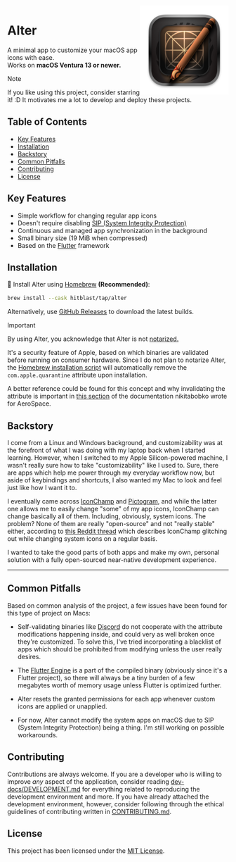 <img src="macos/Runner/Assets.xcassets/AppIcon.appiconset/icon_512x512@2x.png" width="40%" height="40%" align="right" alt="Alter Icon">

# Alter

A minimal app to customize your macOS app icons with ease. <br>
Works on **macOS Ventura 13 or newer.**

> [!NOTE]
> If you like using this project, consider starring it! :D It motivates me a lot to develop and deploy these projects.

## Table of Contents

- [Key Features](#key-features)
- [Installation](#installation)
- [Backstory](#backstory)
- [Common Pitfalls](#common-pitfalls)
- [Contributing](#contributing)
- [License](#license)

## Key Features

- Simple workflow for changing regular app icons
- Doesn't require disabling [SIP (System Integrity Protection)]()
- Continuous and managed app synchronization in the background
- Small binary size (19 MiB when compressed)
- Based on the [Flutter](https://flutter.dev/) framework

## Installation

🍺 Install Alter using [Homebrew](https://brew.sh/) **(Recommended)**:

```bash
brew install --cask hitblast/tap/alter
```

Alternatively, use [GitHub Releases](https://github.com/hitblast/alter/releases) to download the latest builds.

> [!IMPORTANT]
> By using Alter, you acknowledge that Alter is not [notarized.](https://developer.apple.com/documentation/security/notarizing_macos_software_before_distribution)
>
> It's a security feature of Apple, based on which binaries are validated before running on consumer hardware. Since I do not plan to notarize Alter, the [Homebrew installation script]() will automatically remove the `com.apple.quarantine` attribute upon installation.
>
> A better reference could be found for this concept and why invalidating the attribute is important in [this section](https://developer.apple.com/documentation/security/notarizing_macos_software_before_distribution) of the documentation nikitabobko wrote for AeroSpace.

## Backstory
I come from a Linux and Windows background, and customizability was at the forefront of what
I was doing with my laptop back when I started learning. However, when I
switched to my Apple Silicon-powered machine, I wasn't really sure how to take
"customizability" like I used to. Sure, there are apps which help me power through my everyday
workflow now, but aside of keybindings and shortcuts, I also wanted my Mac to
look and feel just like how I want it to.

I eventually came across
[IconChamp](https://www.macenhance.com/iconchamp.html)
and [Pictogram](https://pictogramapp.com/), and while the latter one allows me
to easily change "some" of my app icons, IconChamp can change basically all of
them. Including, obviously, system icons. The problem? None of them are really
"open-source" and not "really stable" either, according to [this Reddit
thread](https://www.reddit.com/r/macapps/comments/1dm1uad/has_iconchamp_been_abandoned/)
which describes IconChamp glitching out while changing system icons on a regular
basis.

I wanted to take the good parts of both apps and make my own, personal solution
with a fully open-sourced near-native development experience.

---

## Common Pitfalls

Based on common analysis of the project, a few issues have been found for this type of project on Macs:

- Self-validating binaries like [Discord](https://discord.com/) do not cooperate with the attribute
modifications happening inside, and could very as well broken once they're
customized. To solve this, I've tried incorporating a blacklist of
apps which should be prohibited from modifying unless the user really desires.

- The [Flutter Engine](https://github.com/flutter/engine) is a part of the
compiled binary (obviously since it's a Flutter project), so there will always be a tiny
burden of a few megabytes worth of memory usage unless Flutter is optimized further.

- Alter resets the granted permissions for each app whenever custom icons are applied or unapplied.

- For now, Alter cannot modify the system apps on macOS due to SIP (System Integrity Protection) being a thing. I'm still working on possible workarounds.

## Contributing

Contributions are always welcome. If you are a developer who is willing to improve *any* aspect of the application,
consider reading [dev-docs/DEVELOPMENT.md](/dev-docs/DEVELOPMENT.md) for everything related to
reproducing the development environment and more. If you have already attached the development environment, however,
consider following through the ethical guidelines of contributing written in [CONTRIBUTING.md](/CONTRIBUTING.md).

## License

This project has been licensed under the [MIT License](./LICENSE).
